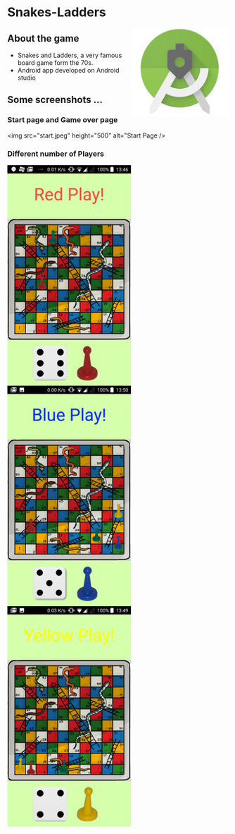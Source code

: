 # Snakes-Ladders

<img src="androidStudio.png" height="200"  align="right" style="float:right" />

## About the game 
  - Snakes and Ladders, a very famous board game form the 70s.
  - Android app developed on Android studio

## Some screenshots ...
### Start page and Game over page
<img src="start.jpeg" height="500" alt="Start Page />


### Different number of Players
<img src="twoPlayers.jpeg" height="500" align="left" />
<img src="threePlayers.jpeg" height="500" align="left"  />
<img src="fourPlayers.jpeg" height="500"   />


